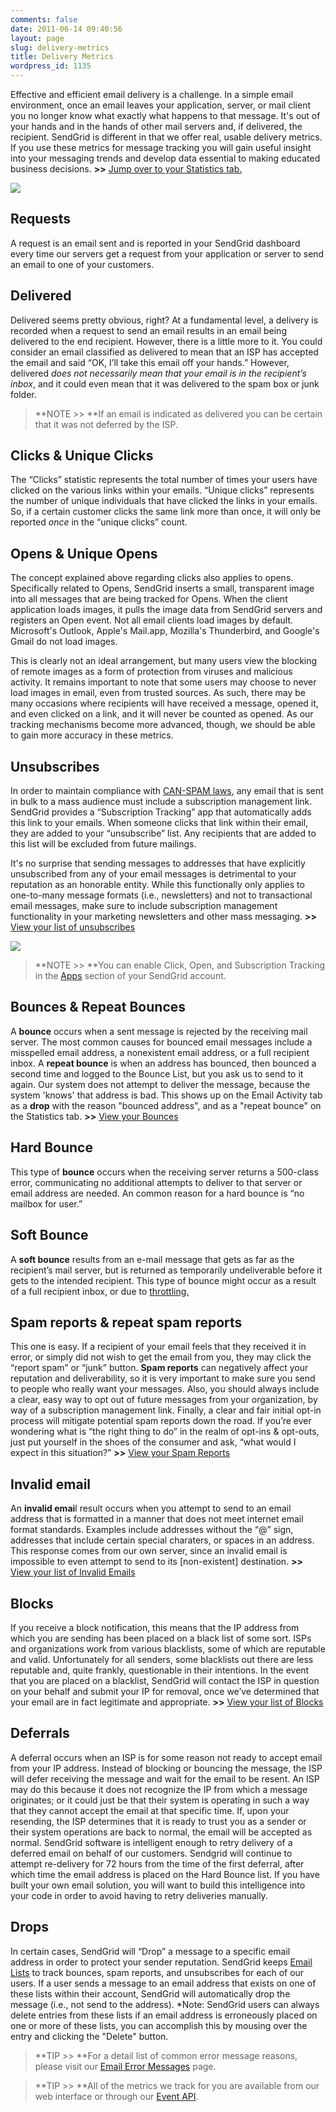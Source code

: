 ```yaml
---
comments: false
date: 2011-06-14 09:40:56
layout: page
slug: delivery-metrics
title: Delivery Metrics
wordpress_id: 1135
---
```


Effective and efficient email delivery is a challenge. In a simple email environment, once an email leaves your application, server, or mail client you no longer know what exactly what happens to that message. It's out of your hands and in the hands of other mail servers and, if delivered, the recipient. SendGrid is different in that we offer real, usable delivery metrics. If you use these metrics for message tracking you will gain useful insight into your messaging trends and develop data essential to making educated business decisions. **>>** [Jump over to your Statistics tab.](http://sendgrid.com/statistics/email#graph)  
  


![](/wp-content/uploads/2011/06/Example-Statistics-Graph2.png)



## Requests


A request is an email sent and is reported in your SendGrid dashboard every time our servers get a request from your application or server to send an email to one of your customers.  
  




## Delivered


Delivered seems pretty obvious, right? At a fundamental level, a delivery is recorded when a request to send an email results in an email being delivered to the end recipient. However, there is a little more to it. You could consider an email classified as delivered to mean that an ISP has accepted the email and said “OK, I’ll take this email off your hands.” However, delivered _does not necessarily mean that your email is in the recipient’s inbox_, and it could even mean that it was delivered to the spam box or junk folder.  




> **NOTE >> **If an email is indicated as delivered you can be certain that it was not deferred by the ISP.





## Clicks & Unique Clicks


The “Clicks” statistic represents the total number of times your users have clicked on the various links within your emails. “Unique clicks” represents the number of unique individuals that have clicked the links in your emails. So, if a certain customer clicks the same link more than once, it will only be reported _once_ in the “unique clicks” count.  
  




## Opens & Unique Opens


The concept explained above regarding clicks also applies to opens. Specifically related to Opens, SendGrid inserts a small, transparent image into all messages that are being tracked for Opens. When the client application loads images, it pulls the image data from SendGrid servers and registers an Open event. Not all email clients load images by default. Microsoft's Outlook, Apple's Mail.app, Mozilla's Thunderbird, and Google's Gmail do not load images.  
  


This is clearly not an ideal arrangement, but many users view the blocking of remote images as a form of protection from viruses and malicious activity. It remains important to note that some users may choose to never load images in email, even from trusted sources. As such, there may be many occasions where recipients will have received a message, opened it, and even clicked on a link, and it will never be counted as opened. As our tracking mechanisms become more advanced, though, we should be able to gain more accuracy in these metrics.  
  




## Unsubscribes


In order to maintain compliance with [CAN-SPAM laws](http://business.ftc.gov/documents/bus61-can-spam-act-compliance-guide-business), any email that is sent in bulk to a mass audience must include a subscription management link. SendGrid provides a “Subscription Tracking” app that automatically adds this link to your emails. When someone clicks that link within their email, they are added to your “unsubscribe” list. Any recipients that are added to this list will be excluded from future mailings.  
  


It's no surprise that sending messages to addresses that have explicitly unsubscribed from any of your email messages is detrimental to your reputation as an honorable entity. While this functionally only applies to one-to-many message formats (i.e., newsletters) and not to transactional email messages, make sure to include subscription management functionality in your marketing newsletters and other mass messaging. **>>** [View your list of unsubscribes](http://sendgrid.com/unsubscribes)  
  


![](/wp-content/uploads/2011/06/stats-apps.png)



> **NOTE >> **You can enable Click, Open, and Subscription Tracking in the [Apps](http://sendgrid.com/app/) section of your SendGrid account.





## Bounces & Repeat Bounces


A **bounce** occurs when a sent message is rejected by the receiving mail server. The most common causes for bounced email messages include a misspelled email address, a nonexistent email address, or a full recipient inbox. A **repeat bounce** is when an address has bounced, then bounced a second time and logged to the Bounce List, but you ask us to send to it again. Our system does not attempt to deliver the message, because the system 'knows' that address is bad. This shows up on the Email Activity tab as a **drop** with the reason "bounced address", and as a "repeat bounce" on the Statistics tab. **>>** [View your Bounces](http://sendgrid.com/bounces)



## Hard Bounce


This type of **bounce** occurs when the receiving server returns a 500-class error, communicating no additional attempts to deliver to that server or email address are needed. An common reason for a hard bounce is “no mailbox for user.”  
  




## Soft Bounce


A **soft bounce** results from an e-mail message that gets as far as the recipient’s mail server, but is returned as temporarily undeliverable before it gets to the intended recipient. This type of bounce might occur as a result of a full recipient inbox, or due to [throttling.](/docs/email-deliverability/what-is-throttling/)  
  




## Spam reports & repeat spam reports


This one is easy. If a recipient of your email feels that they received it in error, or simply did not wish to get the email from you, they may click the “report spam” or “junk” button. **Spam reports** can negatively affect your reputation and deliverability, so it is very important to make sure you send to people who really want your messages. Also, you should always include a clear, easy way to opt out of future messages from your organization, by way of a subscription management link. Finally, a clear and fair initial opt-in process will mitigate potential spam reports down the road. If you’re ever wondering what is “the right thing to do” in the realm of opt-ins & opt-outs, just put yourself in the shoes of the consumer and ask, “what would I expect in this situation?” **>>** [View your Spam Reports](http://sendgrid.com/spamReports)



## Invalid email


An **invalid emai**l result occurs when you attempt to send to an email address that is formatted in a manner that does not meet internet email format standards. Examples include addresses without the “@” sign, addresses that include certain special charaters, or spaces in an address. This response comes from our own server, since an invalid email is impossible to even attempt to send to its [non-existent] destination. **>>** [View your list of Invalid Emails](http://sendgrid.com/invalidEmail)



## Blocks


If you receive a block notification, this means that the IP address from which you are sending has been placed on a black list of some sort. ISPs and organizations work from various blacklists, some of which are reputable and valid. Unfortunately for all senders, some blacklists out there are less reputable and, quite frankly, questionable in their intentions. In the event that you are placed on a blacklist, SendGrid will contact the ISP in question on your behalf and submit your IP for removal, once we’ve determined that your email are in fact legitimate and appropriate. **>>** [View your list of Blocks](http://sendgrid.com/blocks)



## Deferrals


A deferral occurs when an ISP is for some reason not ready to accept email from your IP address. Instead of blocking or bouncing the message, the ISP will defer receiving the message and wait for the email to be resent. An ISP may do this because it does not recognize the IP from which a message originates; or it could just be that their system is operating in such a way that they cannot accept the email at that specific time. If, upon your resending, the ISP determines that it is ready to trust you as a sender or their system operations are back to normal, the email will be accepted as normal. SendGrid software is intelligent enough to retry delivery of a deferred email on behalf of our customers. Sendgrid will continue to attempt re-delivery for 72 hours from the time of the first deferral, after which time the email address is placed on the Hard Bounce list. If you have built your own email solution, you will want to build this intelligence into your code in order to avoid having to retry deliveries manually.


## Drops


In certain cases, SendGrid will “Drop” a message to a specific email address in order to protect your sender reputation. SendGrid keeps [Email Lists](http://sendgrid.com/bounces/) to track bounces, spam reports, and unsubscribes for each of our users. If a user sends a message to an email address that exists on one of these lists within their account, SendGrid will automatically drop the message (i.e., not send to the address). *Note: SendGrid users can always delete entries from these lists if an email address is erroneously placed on one or more of these lists, you can accomplish this by mousing over the entry and clicking the "Delete" button.



> **TIP >> **For a detail list of common error message reasons, please visit our [Email Error Messages](/documentation/delivery-metrics/email-error-messages/) page.





> **TIP >> **All of the metrics we track for you are available from our web interface or through our [Event API](/documentation/api/event-api/).
